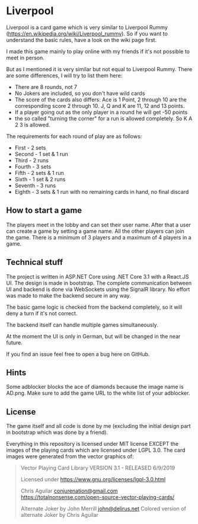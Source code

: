 # Liverpool

Liverpool is a card game which is very similar to Liverpool Rummy (https://en.wikipedia.org/wiki/Liverpool_rummy). So if you want to understand the basic rules, have a look on the wiki page first.

I made this game mainly to play online with my friends if it's not possible to meet in person.

But as I mentioned it is very similar but not equal to Liverpool Rummy. There are some differences, I will try to list them here:

* There are 8 rounds, not 7
* No Jokers are included, so you don't have wild cards
* The score of the cards also differs: Ace is 1 Point, 2 through 10 are the corresponding score 2 through 10. J, Q and K are 11, 12 and 13 points. 
* If a player going out as the only player in a round he will get -50 points
* the so called "turning the corner" for a run is allowed completely. So K A 2 3 is allowed.

The requirements for each round of play are as follows:

* First - 2 sets
* Second - 1 set & 1 run
* Third - 2 runs
* Fourth - 3 sets
* Fifth - 2 sets & 1 run
* Sixth - 1 set & 2 runs
* Seventh - 3 runs
* Eighth - 3 sets & 1 run with no remaining cards in hand, no final discard

## How to start a game
The players meet in the lobby and can set their user name. After that a user can create a game by setting a game name. All the other players can join the game. There is a minimum of 3 players and a maximum of 4 players in a game.

## Technical stuff
The project is written in ASP.NET Core using .NET Core 3.1 with a React.JS UI. The design is made in bootstrap. The complete communication between UI and backend is done via WebSockets using the SignalR library. No effort was made to make the backend secure in any way.

The basic game logic is checked from the backend completely, so it will deny a turn if it's not correct.

The backend itself can handle multiple games simultaneously.

At the moment the UI is only in German, but will be changed in the near future.

If you find an issue feel free to open a bug here on GitHub. 

## Hints
Some adblocker blocks the ace of diamonds because the image name is AD.png. Make sure to add the game URL to the white list of your adblocker.

## License
The game itself and all code is done by me (excluding the initial design part in bootstrap which was done by a friend). 

Everything in this repository is licensed under MIT license EXCEPT the images of the playing cards which are licensed under LGPL 3.0. The card images were generated from the vector graphics of:

> Vector Playing Card Library 
> VERSION 3.1 - RELEASED 6/9/2019
>
> Licensed under https://www.gnu.org/licenses/lgpl-3.0.html
>
> Chris Aguilar 
> conjurenation@gmail.com         
> https://totalnonsense.com/open-source-vector-playing-cards/
>
> Alternate Joker by John Merrill
> john@delirus.net
> Colored version of alternate Joker by Chris Aguilar